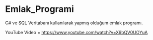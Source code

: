 # Emlak_Programi

C# ve SQL Veritabanı kullanılarak yapmış olduğum emlak programı.

YouTube Video = https://www.youtube.com/watch?v=X6bQV0UOYuA
